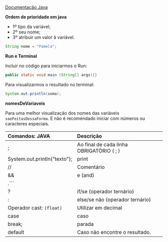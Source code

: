 
[Documentação Java](https://docs.oracle.com/javase/tutorial/java/nutsandbolts/datatypes.html)

**Ordem de prioridade em java**

- 1º tipo da variável;
- 2º seu nome;
- 3º atribuir um valor à variável.

```java
String nome = "Pamela";
```

**Run e Terminal**

Incluir no código para iniciarmos o Run:
```java
public static void main (String[] args){}
```

Para visualizarmos o resultado no terminal:
```java
System.out.println(soma);
```

**nomesDeVariaveis**

Para uma melhor visualização dos nomes das variáveis `saoFeitasDessaForma`. E não é recomendado iniciar com números ou caracteres especiais.

Comandos: JAVA | Descrição
:-|:-
; | Ao final de cada linha OBRIGATÒRIO ( ; )
System.out.println("texto"); | print
// | Comentário
&& | e (and)
.```||``` | ou (or)
? | if/se (operador ternário)
: | else/se não (operador ternário)
 Operador cast: `(float)`| Utilizar em decimal
 case | caso
 break; | parada
 default | Caso não encontre o resultado.
